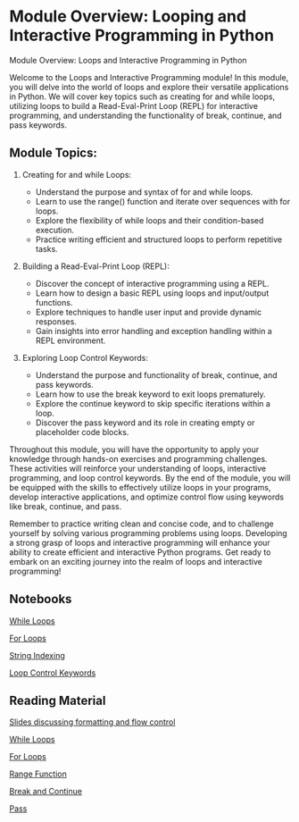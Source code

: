 # Module Overview: Looping and Interactive Programming in Python

Module Overview: Loops and Interactive Programming in Python

Welcome to the Loops and Interactive Programming module! In this module, you will delve into the world of loops and explore their versatile applications in Python. We will cover key topics such as creating for and while loops, utilizing loops to build a Read-Eval-Print Loop (REPL) for interactive programming, and understanding the functionality of break, continue, and pass keywords.

## Module Topics:

1. Creating for and while Loops:
   - Understand the purpose and syntax of for and while loops.
   - Learn to use the range() function and iterate over sequences with for loops.
   - Explore the flexibility of while loops and their condition-based execution.
   - Practice writing efficient and structured loops to perform repetitive tasks.

2. Building a Read-Eval-Print Loop (REPL):
   - Discover the concept of interactive programming using a REPL.
   - Learn how to design a basic REPL using loops and input/output functions.
   - Explore techniques to handle user input and provide dynamic responses.
   - Gain insights into error handling and exception handling within a REPL environment.

3. Exploring Loop Control Keywords:
   - Understand the purpose and functionality of break, continue, and pass keywords.
   - Learn how to use the break keyword to exit loops prematurely.
   - Explore the continue keyword to skip specific iterations within a loop.
   - Discover the pass keyword and its role in creating empty or placeholder code blocks.

Throughout this module, you will have the opportunity to apply your knowledge through hands-on exercises and programming challenges. These activities will reinforce your understanding of loops, interactive programming, and loop control keywords. By the end of the module, you will be equipped with the skills to effectively utilize loops in your programs, develop interactive applications, and optimize control flow using keywords like break, continue, and pass.

Remember to practice writing clean and concise code, and to challenge yourself by solving various programming problems using loops. Developing a strong grasp of loops and interactive programming will enhance your ability to create efficient and interactive Python programs. Get ready to embark on an exciting journey into the realm of loops and interactive programming!

## Notebooks

[While Loops](./learn/01_while_loops.ipynb)

[For Loops](./learn/02_for_loops.ipynb)

[String Indexing](./learn/03_comparison.ipynb)

[Loop Control Keywords](./learn/04_easy_logic.ipynb)

## Reading Material

[Slides discussing formatting and flow control](https://docs.google.com/presentation/d/1JTeaCOnLkromkKFJLNXQazMmOfT_Yvzr76PvfmRKqfs/edit?usp=sharing)

[While Loops](https://wiki.python.org/moin/WhileLoop)

[For Loops](https://wiki.python.org/moin/ForLoop)

[Range Function](https://docs.python.org/3/tutorial/controlflow.html#the-range-function)

[Break and Continue](https://docs.python.org/3/tutorial/controlflow.html#break-and-continue-statements-and-else-clauses-on-loops)

[Pass](https://docs.python.org/3/tutorial/controlflow.html#pass-statements)